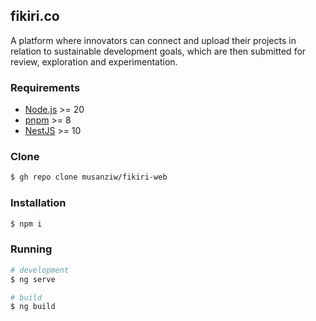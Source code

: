 ## fikiri.co

A platform where innovators can connect and upload their projects in relation to sustainable development goals, which are then submitted for review, exploration and experimentation.

### Requirements

- [Node.js](https://nodejs.org/en/download/) >= 20
- [pnpm](https://pnpm.js.org/en/installation) >= 8
- [NestJS](https://docs.nestjs.com/#installation) >= 10

### Clone
```bash
$ gh repo clone musanziw/fikiri-web
```

### Installation

```bash
$ npm i
```

### Running

```bash
# development
$ ng serve

# build
$ ng build
```

